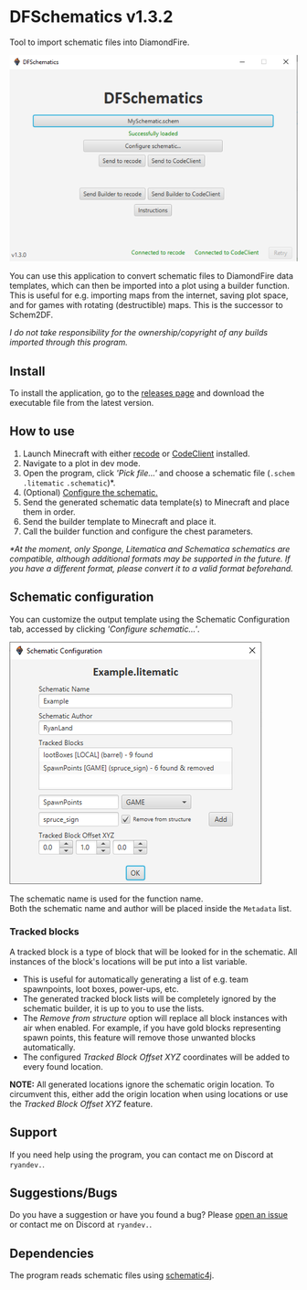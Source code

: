 # DFSchematics v1.3.2
Tool to import schematic files into DiamondFire.

![](src/main/resources/example.png)

You can use this application to convert schematic files to 
DiamondFire data templates, which can then be imported into
a plot using a builder function.  
This is useful for e.g. importing maps from the internet, saving plot space, and for games with rotating
(destructible) maps. This is the successor to Schem2DF.

_I do not take responsibility for the ownership/copyright of any builds imported through this program._

## Install

To install the application, go to the [releases page](https://github.com/RyanLandDev/DFSchematics/releases) and download the executable file from the latest version.

## How to use

1. Launch Minecraft with either [recode](https://github.com/homchom/recode) or [CodeClient](https://github.com/DFOnline/CodeClient) installed.
2. Navigate to a plot in dev mode.
3. Open the program, click _'Pick file...'_ and choose a schematic file (`.schem` `.litematic` `.schematic`)*.
4. (Optional) [Configure the schematic.](#schematic-configuration)
5. Send the generated schematic data template(s) to Minecraft and place them in order.
6. Send the builder template to Minecraft and place it.
7. Call the builder function and configure the chest parameters.

_*At the moment, only Sponge, Litematica and Schematica schematics are compatible, although additional formats may be supported in the future.
If you have a different format, please convert it to a valid format beforehand._

## Schematic configuration

You can customize the output template using the Schematic Configuration tab,
accessed by clicking _'Configure schematic...'_.

![](src/main/resources/configexample.png)

The schematic name is used for the function name.  
Both the schematic name and author will be placed inside the `Metadata` list.

### Tracked blocks

A tracked block is a type of block that will be looked for in the schematic.
All instances of the block's locations will be put into a list variable.  
- This is useful for automatically generating a list of e.g. team spawnpoints, loot boxes, power-ups, etc.
- The generated tracked block lists will be completely ignored by the schematic builder, it is up to you to use the lists.
- The _Remove from structure_ option will replace all block instances with air when enabled.
For example, if you have gold blocks representing spawn points, this feature will remove those unwanted blocks automatically.
- The configured _Tracked Block Offset XYZ_ coordinates will be added to every found location.

**NOTE:** All generated locations ignore the schematic origin location.
To circumvent this, either add the origin location when using locations or use the _Tracked Block Offset XYZ_ feature.

## Support

If you need help using the program, you can contact me on Discord at `ryandev.`.

## Suggestions/Bugs

Do you have a suggestion or have you found a bug? Please [open an issue](https://github.com/RyanLandDev/DFSchematics/issues/new)
or contact me on Discord at `ryandev.`.

## Dependencies

The program reads schematic files using [schematic4j](https://github.com/SandroHc/schematic4j).